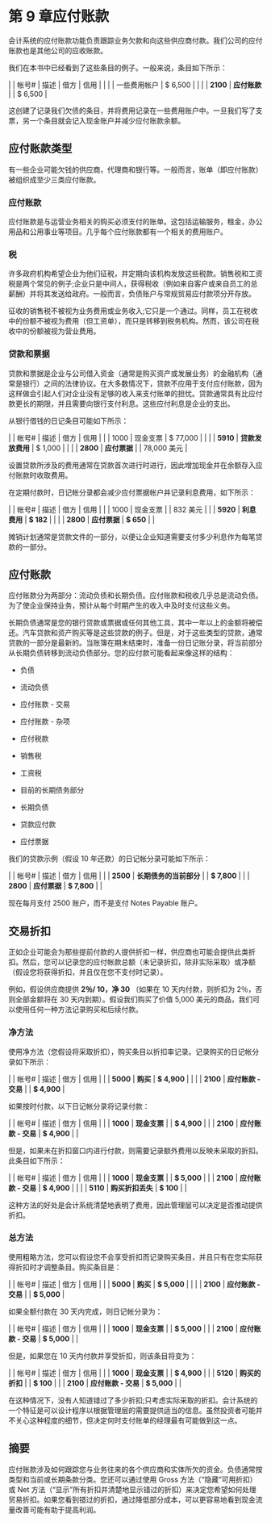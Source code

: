 # 第 9 章应付账款

会计系统的应付账款功能负责跟踪业务欠款和向这些供应商付款。我们公司的应付账款也是其他公司的应收账款。

我们在本书中已经看到了这些条目的例子。一般来说，条目如下所示：

|  | 帐号#  | 描述 | 借方 | 信用 |
|  |  | 一些费用帐户 | $ 6,500 |  |
|  | **2100** | **应付账款** |  | $ 6,500 |

这创建了记录我们欠债的条目，并将费用记录在一些费用账户中。一旦我们写了支票，另一个条目就会记入现金账户并减少应付账款余额。

## 应付账款类型

有一些企业可能欠钱的供应商，代理商和银行等。一般而言，账单（即应付账款）被组织成至少三类应付账款。

### 应付账款

应付账款是与运营业务相关的购买必须支付的账单。这包括运输服务，租金，办公用品和公用事业等项目。几乎每个应付账款都有一个相关的费用账户。

### 税

许多政府机构希望企业为他们征税，并定期向该机构发放这些税款。销售税和工资税是两个常见的例子;企业只是中间人，获得税收（例如来自客户或来自员工的总薪酬）并将其发送给政府。一般而言，负债账户与常规贸易应付款项分开存放。

征收的销售税不被视为业务费用或业务收入;它只是一个通过。同样，员工在税收中的份额不被视为费用（但工资单），而只是转移到税务机构。然而，该公司在税收中的份额被视为营业费用。

### 贷款和票据

贷款和票据是企业与公司借入资金（通常是购买资产或发展业务）的金融机构（通常是银行）之间的法律协议。在大多数情况下，贷款不应用于支付应付账款，因为这样做会引起人们对企业没有足够的收入来支付账单的担忧。贷款通常具有比应付款更长的期限，并且需要向银行支付利息。这些应付利息是企业的支出。

从银行借钱的日记条目可能如下所示：

|  | 帐号#  | 描述 | 借方 | 信用 |
|  | 1000 | 现金支票 | $ 77,000 |  |
|  | **5910** | **贷款发放费用** | $ 1,000 |  |
|  | **2800** | **应付票据** |  | 78,000 美元 |

设置贷款所涉及的费用通常在贷款首次进行时进行，因此增加现金并在余额存入应付账款时收取费用。

在定期付​​款时，日记帐分录都会减少应付票据帐户并记录利息费用，如下所示：

|  | 帐号#  | 描述 | 借方 | 信用 |
|  | 1000 | 现金支票 |  | 832 美元 |
|  | **5920** | **利息费用** | **$ 182** |  |
|  | **2800** | **应付票据** | **$ 650** |  |

摊销计划通常是贷款文件的一部分，以便让企业知道需要支付多少利息作为每笔贷款的一部分。

## 应付账款

应付账款分为两部分：流动负债和长期负债。应付账款和税收几乎总是流动负债。为了使企业保持业务，预计从每个时期产生的收入中及时支付这些义务。

长期负债通常是您的银行贷款或票据或任何其他工具，其中一年以上的金额将被偿还。汽车贷款和资产购买等是这些贷款的例子。但是，对于这些类型的贷款，通常贷款的一部分是最新的。当账簿在期末结束时，准备一份日记账分录，将当前部分从长期负债转移到流动负债部分。您的应付款可能看起来像这样的结构：

*   负债
*   流动负债

*   应付账款 - 交易
*   应付账款 - 杂项
*   应付税款

*   销售税
*   工资税

*   目前的长期债务部分
*   长期负债

*   贷款应付款
*   应付票据

我们的贷款示例（假设 10 年还款）的日记帐分录可能如下所示：

|  | 帐号#  | 描述 | 借方 | 信用 |
|  | **2500** | **长期债务的当前部分** |  | **$ 7,800** |
|  | **2800** | **应付票据** | **$ 7,800** |  |

现在每月支付 2500 账户，而不是支付 Notes Payable 账户。

## 交易折扣

正如企业可能会为那些提前付款的人提供折扣一样，供应商也可能会提供此类折扣。然后，您可以记录您的应付帐款总额（未记录折扣，除非实际采取）或净额（假设您将获得折扣，并且仅在您不支付时记录）。

例如，假设供应商提供 **2％/ 10，净 30** （如果在 10 天内付款，则折扣为 2％，否则全部金额将在 30 天内到期）。假设我们购买了价值 5,000 美元的商品，我们可以使用任何一种方法记录购买和后续付款。

### 净方法

使用净方法（您假设将采取折扣），购买条目以折扣率记录。记录购买的日记帐分录如下所示：

|  | 帐号#  | 描述 | 借方 | 信用 |
|  | **5000** | **购买** | **$ 4,900** |  |
|  | **2100** | **应付账款 - 交易** |  | **$ 4,900** |

如果按时付款，以下日记帐分录将记录付款：

|  | 帐号#  | 描述 | 借方 | 信用 |
|  | **1000** | **现金支票** |  | **$ 4,900** |
|  | **2100** | **应付账款 - 交易** | **$ 4,900** |  |

但是，如果未在折扣窗口内进行付款，则需要记录额外费用以反映未采取的折扣。此条目如下所示：

|  | 帐号#  | 描述 | 借方 | 信用 |
|  | **1000** | **现金支票** |  | **$ 5,000** |
|  | **2100** | **应付账款 - 交易** | **$ 4,900** |  |
|  | **5110** | **购买折扣丢失** | **$ 100** |  |

这种方法的好处是会计系统清楚地表明了费用，因此管理层可以决定是否推动提供折扣。

### 总方法

使用粗略方法，您可以假设您不会享受折扣而记录购买条目，并且只有在您实际获得折扣时才调整条目。购买条目是：

|  | 帐号#  | 描述 | 借方 | 信用 |
|  | **5000** | **购买** | **$ 5,000** |  |
|  | **2100** | **应付账款 - 交易** |  | **$ 5,000** |

如果全额付款在 30 天内完成，则日记帐分录为：

|  | 帐号#  | 描述 | 借方 | 信用 |
|  | **1000** | **现金支票** |  | **$ 5,000** |
|  | **2100** | **应付账款 - 交易** | **$ 5,000** |  |

但是，如果您在 10 天内付款并享受折扣，则该条目将变为：

|  | 帐号#  | 描述 | 借方 | 信用 |
|  | **1000** | **现金支票** |  | **$ 4,900** |
|  | **5120** | **购买的折扣** |  | **$ 100** |
|  | **2100** | **应付账款 - 交易** | **$ 5,000** |  |

在这种情况下，没有人知道错过了多少折扣;只考虑实际采取的折扣。会计系统的一个特征是可以设计程序以根据管理层的需要提供适当的信息。虽然投资者可能并不关心这种程度的细节，但决定何时支付账单的经理最有可能做到这一点。

## 摘要

应付账款涉及如何跟踪您与业务往来的各个供应商和实体所欠的资金。负债通常按类型和当前或长期条款分类。您还可以通过使用 Gross 方法（“隐藏”可用折扣）或 Net 方法（“显示”所有折扣并清楚地显示错过的折扣）来决定您希望如何处理贸易折扣。如果您看到错过的折扣，通过降低部分成本，可以更容易地看到现金流量改善可能有助于提高利润。